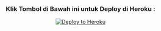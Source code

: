 <h3 align="center">Klik Tombol di Bawah ini untuk Deploy di Heroku :</h3>
<p align="center"><a href="heroku.com/deploy?template=https://github.com/IndomieGorengSatu/IndomieDeploy/"><img src="https://www.herokucdn.com/deploy/button.png" alt="Deploy to Heroku" target="_blank""/</a>  
